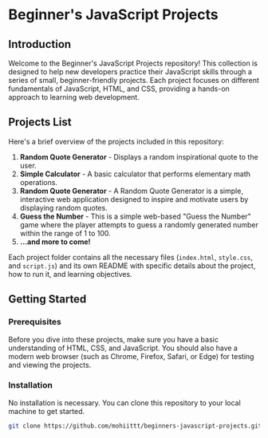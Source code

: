 # Beginner's JavaScript Projects

## Introduction

Welcome to the Beginner's JavaScript Projects repository! This collection is designed to help new developers practice their JavaScript skills through a series of small, beginner-friendly projects. Each project focuses on different fundamentals of JavaScript, HTML, and CSS, providing a hands-on approach to learning web development.

## Projects List

Here's a brief overview of the projects included in this repository:

1. **Random Quote Generator** - Displays a random inspirational quote to the user.
2. **Simple Calculator** - A basic calculator that performs elementary math operations.
3. **Random Quote Generator** - A Random Quote Generator is a simple, interactive web application designed to inspire and motivate users by displaying random quotes.
4. **Guess the Number** - This is a simple web-based "Guess the Number" game where the player attempts to guess a randomly generated number within the range of 1 to 100.
5. **...and more to come!**

Each project folder contains all the necessary files (`index.html`, `style.css`, and `script.js`) and its own README with specific details about the project, how to run it, and learning objectives.

## Getting Started

### Prerequisites

Before you dive into these projects, make sure you have a basic understanding of HTML, CSS, and JavaScript. You should also have a modern web browser (such as Chrome, Firefox, Safari, or Edge) for testing and viewing the projects.

### Installation

No installation is necessary. You can clone this repository to your local machine to get started.

```bash
git clone https://github.com/mohiittt/beginners-javascript-projects.git
